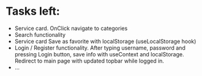 # Tasks left:

- Service card. OnClick navigate to categories
- Search functionality
- Service card Save as favorite with localStorage (useLocalStorage hook)
- Login / Register functionality. After typing username, password and pressing Login button, save info with useContext and localStorage. Redirect to main page with updated topbar while logged in.
- ...
